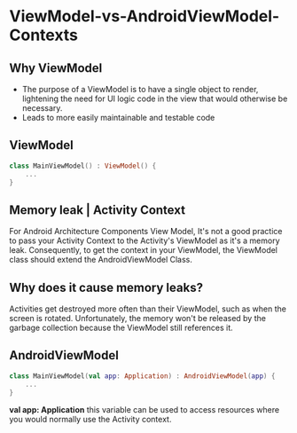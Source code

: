 # ViewModel-vs-AndroidViewModel-Contexts

## Why ViewModel
- The purpose of a ViewModel is to have a single object to render, lightening the need for UI logic code in the view that would otherwise be necessary.
- Leads to more easily maintainable and testable code

## ViewModel
```kotlin
class MainViewModel() : ViewModel() {
    ...
}
```
## Memory leak | Activity Context
For Android Architecture Components View Model, It's not a good practice to pass your Activity Context to the Activity's ViewModel as it's a memory leak. Consequently, to get the context in your ViewModel, the ViewModel class should extend the AndroidViewModel Class.

## Why does it cause memory leaks?
Activities get destroyed more often than their ViewModel, such as when the screen is rotated. Unfortunately, the memory won't be released by the garbage collection because the ViewModel still references it.

## AndroidViewModel
```kotlin
class MainViewModel(val app: Application) : AndroidViewModel(app) {
    ...
}
```
**val app: Application** this variable can be used to access resources where you would normally use the Activity context.


